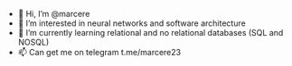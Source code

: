 - 👋 Hi, I’m @marcere
- 👀 I’m interested in neural networks and software architecture
- 🌱 I’m currently learning relational and no relational databases (SQL and NOSQL)
- 📫 Can get me on telegram t.me/marcere23
